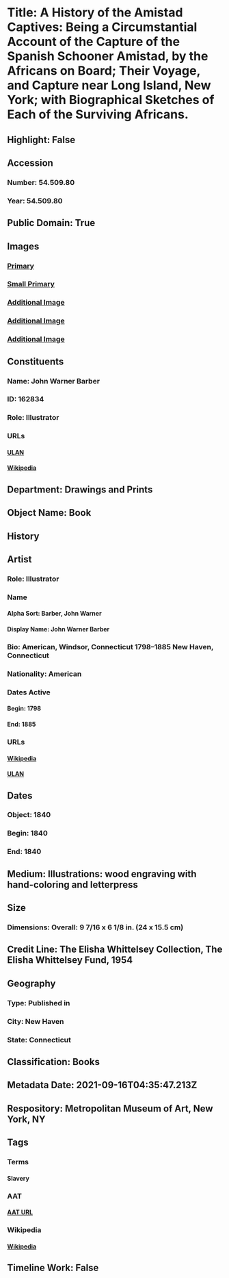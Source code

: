 # Title: A History of the Amistad Captives: Being a Circumstantial Account of the Capture of the Spanish Schooner Amistad, by the Africans on Board; Their Voyage, and Capture near Long Island, New York; with Biographical Sketches of Each of the Surviving Africans.
## Highlight: False
## Accession
### Number: 54.509.80
### Year: 54.509.80
## Public Domain: True
## Images
### [Primary](https://images.metmuseum.org/CRDImages/dp/original/DP140867.jpg)
### [Small Primary](https://images.metmuseum.org/CRDImages/dp/web-large/DP140867.jpg)
### [Additional Image](https://images.metmuseum.org/CRDImages/dp/original/DP140868.jpg)
### [Additional Image](https://images.metmuseum.org/CRDImages/dp/original/DP140869.jpg)
### [Additional Image](https://images.metmuseum.org/CRDImages/dp/original/DP140870.jpg)
## Constituents
### Name: John Warner Barber
### ID: 162834
### Role: Illustrator
### URLs
#### [ULAN](http://vocab.getty.edu/page/ulan/500006021)
#### [Wikipedia](https://www.wikidata.org/wiki/Q6263080)
## Department: Drawings and Prints
## Object Name: Book
## History
## Artist
### Role: Illustrator
### Name
#### Alpha Sort: Barber, John Warner
#### Display Name: John Warner Barber
### Bio: American, Windsor, Connecticut 1798–1885 New Haven, Connecticut
### Nationality: American
### Dates Active
#### Begin: 1798
#### End: 1885
### URLs
#### [Wikipedia](https://www.wikidata.org/wiki/Q6263080)
#### [ULAN](http://vocab.getty.edu/page/ulan/500006021)
## Dates
### Object: 1840
### Begin: 1840
### End: 1840
## Medium: Illustrations: wood engraving with hand-coloring and letterpress
## Size
### Dimensions: Overall: 9 7/16 x 6 1/8 in. (24 x 15.5 cm)
## Credit Line: The Elisha Whittelsey Collection, The Elisha Whittelsey Fund, 1954
## Geography
### Type: Published in
### City: New Haven
### State: Connecticut
## Classification: Books
## Metadata Date: 2021-09-16T04:35:47.213Z
## Respository: Metropolitan Museum of Art, New York, NY
## Tags
### Terms
#### Slavery
### AAT
#### [AAT URL](http://vocab.getty.edu/page/aat/300055309)
### Wikipedia
#### [Wikipedia]()
## Timeline Work: False